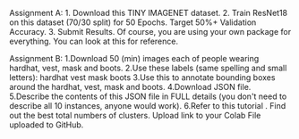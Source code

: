 Assignment A:
    1. Download this TINY IMAGENET dataset. 
    2. Train ResNet18 on this dataset (70/30 split) for 50 Epochs. Target 50%+ Validation Accuracy. 
    3. Submit Results. Of course, you are using your own package for everything. You can look at this  for reference. 

Assignment B:
  1.Download 50 (min) images each of people wearing hardhat, vest, mask and boots. 
  2.Use these labels (same spelling and small letters):
    hardhat
    vest
    mask
    boots
  3.Use this to annotate bounding boxes around the hardhat, vest, mask and boots.
  4.Download JSON file. 
  5.Describe the contents of this JSON file in FULL details (you don't need to describe all 10 instances, anyone would work). 
  6.Refer to this tutorial . Find out the best total numbers of clusters. Upload link to your Colab File uploaded to GitHub. 
